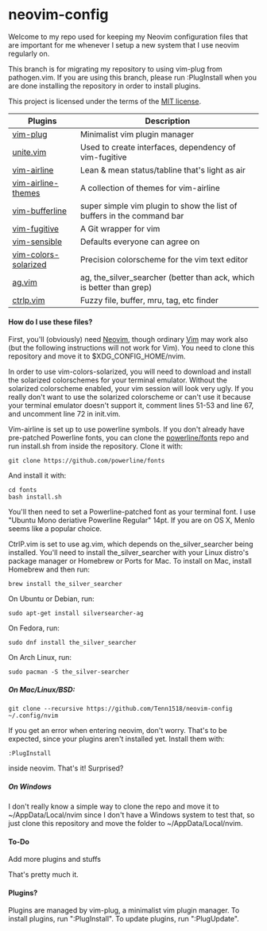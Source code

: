 # **neovim-config**

Welcome to my repo used for keeping my Neovim configuration files that are important for me whenever I setup a new system that I use neovim regularly on.

This branch is for migrating my repository to using vim-plug from pathogen.vim. If you are using this branch, please run :PlugInstall when you are done installing the repository in order to install plugins.

This project is licensed under the terms of the [MIT license](https://github.com/Tenn1518/neovim-config/blob/master/LICENSE).

 Plugins | Description
 ------- | -----------
 [vim-plug](https://github.com/junegunn/vim-plug) | Minimalist vim plugin manager
 [unite.vim](https://github.com/https://github.com/Shougo/unite.vim) | Used to create interfaces, dependency of vim-fugitive
 [vim-airline](https://github.com/vim-airline/vim-airline) | Lean & mean status/tabline that's light as air
 [vim-airline-themes](https://github.com/vim-airline/vim-airline-themes) | A collection of themes for vim-airline
 [vim-bufferline](https://github.com/bling/vim-bufferline) | super simple vim plugin to show the list of buffers in the command bar |
 [vim-fugitive](https://github.com/tpope/vim-fugitive) | A Git wrapper for vim
 [vim-sensible](https://github.com/tpope/vim-sensible) | Defaults everyone can agree on
 [vim-colors-solarized](https://github.com/altercation/vim-colors-solarized) | Precision colorscheme for the vim text editor
 [ag.vim](https://github.com/vim-scripts/ag.vim) | ag, the_silver_searcher (better than ack, which is better than grep)
 [ctrlp.vim](https://github.com/ctrlpvim/ctrlp.vim) | Fuzzy file, buffer, mru, tag, etc finder

#### How do I use these files?
First, you'll (obviously) need [Neovim](https://github.com/neovim/neovim), though ordinary [Vim](https://github.com/vim/vim) may work also (but the following instructions will not work for Vim). You need to clone this repository and move it to $XDG_CONFIG_HOME/nvim.

In order to use vim-colors-solarized, you will need to download and install the solarized colorschemes for your terminal emulator. Without the solarized colorscheme enabled, your vim session will look very ugly. If you really don't want to use the solarized colorscheme or can't use it because your terminal emulator doesn't support it, comment lines 51-53 and line 67, and uncomment line 72 in init.vim.


Vim-airline is set up to use powerline symbols. If you don't already have pre-patched Powerline fonts, you can clone the [powerline/fonts](https://github.com/powerline/fonts) repo and run install.sh from inside the repository. Clone it with:
```
git clone https://github.com/powerline/fonts
```
And install it with:
```
cd fonts
bash install.sh
```
You'll then need to set a Powerline-patched font as your terminal font. I use "Ubuntu Mono deriative Powerline Regular" 14pt. If you are on OS X, Menlo seems like a popular choice.

CtrlP.vim is set to use ag.vim, which depends on the_silver_searcher being installed. You'll need to install the_silver_searcher with your Linux distro's package manager or Homebrew or Ports for Mac. To install on Mac, install Homebrew and then run:
```
brew install the_silver_searcher
```
On Ubuntu or Debian, run:
```
sudo apt-get install silversearcher-ag
```
On Fedora, run:
```
sudo dnf install the_silver_searcher
```
On Arch Linux, run:
```
sudo pacman -S the_silver-searcher
```

##### On Mac/Linux/BSD:
```
git clone --recursive https://github.com/Tenn1518/neovim-config ~/.config/nvim
```
If you get an error when entering neovim, don't worry. That's to be expected, since your plugins aren't installed yet. Install them with:
```
:PlugInstall
```
inside neovim.
That's it! Surprised?

##### On Windows
I don't really know a simple way to clone the repo and move it to ~/AppData/Local/nvim since I don't have a Windows system to test that, so just clone this repository and move the folder to ~/AppData/Local/nvim.

#### To-Do
Add more plugins and stuffs

That's pretty much it.

#### Plugins?
Plugins are managed by vim-plug, a minimalist vim plugin manager. To install plugins, run ":PlugInstall". To update plugins, run ":PlugUpdate".
